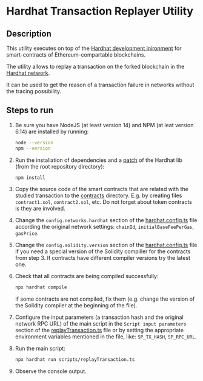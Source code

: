# Hardhat Transaction Replayer Utility

## Description
This utility executes on top of the [Hardhat development inironment](https://hardhat.org/) for smart-contracts of Ethereum-compartable blockchains.

The utility allows to replay a transaction on the forked blockchain in the [Hardhat network](https://hardhat.org/hardhat-network).

It can be used to get the reason of a transaction failure in networks without the tracing possibility.

## Steps to run
1. Be sure you have NodeJS (at least version 14) and NPM (at leat version 6.14) are installed by running:
   ```bash
   node --version
   npm --version
   ```

2. Run the installation of dependencies and a [patch](https://github.com/NomicFoundation/hardhat/issues/2395#issuecomment-1043838164) of the Hardhat lib (from the root repository directory): 
   ```bash
   npm install
   ```

3. Copy the source code of the smart contracts that are related with the studied transaction to the [contracts](./contracts) directory.
   E.g. by creating files `contract1.sol`, `contract2.sol`, etc.
   Do not forget about token contracts is they are involved.

4. Change the `config.networks.hardhat` section of the [hardhat.config.ts](./hardhat.config.ts) file according the original network settings: `chainId`, `initialBaseFeePerGas`, `gasPrice`.

5. Change the `config.solidity.version` section of the [hardhat.config.ts](./hardhat.config.ts) file if you need a special version of the Solidity compiller for the contracts from step 3. If contracts have different compiler versions try the latest one.

6. Check that all contracts are being compiled successfully:
   ```bash
   npx hardhat compile
   ```
   If some contracts are not compiled, fix them (e.g. change the version of the Solidity compiler at the beginning of the file).

7. Configure the input parameters (a transaction hash and the original network RPC URL) of the main script in the `Script input parameters` section of the [replayTransaction.ts](./scripts/replayTransaction.ts) file or by setting the appropriate environment variables mentioned in the file, like: `SP_TX_HASH`, `SP_RPC_URL`.

8. Run the main script:
   ```bash
   npx hardhat run scripts/replayTransaction.ts 
   ```

9. Observe the console output.